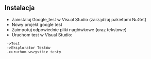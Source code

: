 ## Instalacja
* Zainstaluj Google_test w Visual Studio (zarządzaj pakietami NuGet)
* Nowy projekt google test
* Zaimpotuj odpowiednie pliki nagłówkowe (oraz tekstowe)
* Uruchom test w Visual Studio:
```
 ->Test
 ->Eksplorator Testów
 ->uruchom wszystkie testy
```
